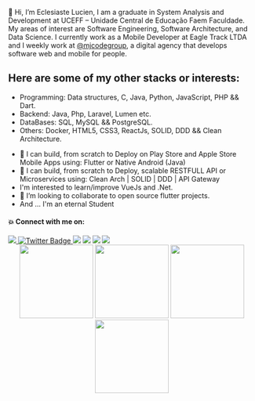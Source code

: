  👋 Hi, I’m Eclesiaste Lucien, I am a graduate in System Analysis and Development at UCEFF – Unidade Central de Educação Faem Faculdade.
My areas of interest are Software Engineering, Software Architecture, and Data Science.
I currently work as a Mobile Developer at Eagle Track LTDA and I weekly work at [@mjcodegroup](https://github.com/mjcodegroup), a digital agency that develops software web and mobile for people. 



## Here are some of my other stacks or interests:

* Programming: Data structures, C, Java, Python, JavaScript, PHP && Dart.
* Backend: Java, Php, Laravel, Lumen etc.
* DataBases: SQL, MySQL && PostgreSQL.
* Others: Docker, HTML5, CSS3, ReactJs, SOLID, DDD && Clean Architecture.

- 👀 I can build, from scratch to Deploy on Play Store and Apple Store Mobile Apps using: Flutter or Native Android (Java) 
- 👀 I can build, from scratch to Deploy, scalable RESTFULL API or Microservices using: Clean Arch | SOLID | DDD | API Gateway 
-  I'm interested to learn/improve VueJs and .Net.
- 💞️ I’m looking to collaborate to open source flutter projects.
- And ... I'm an eternal Student

#### 💥 Connect with me on:

<div>
   <a href="https://www.linkedin.com/in/eclesiaste-lucien-a51b171b8/" target="_blank">
      <img src="https://img.shields.io/badge/LinkedIn-0077B5?style=for-the-badge&logo=linkedin&logoColor=white" target="_blank">
   </a>
  <a href="https://twitter.com/EclesiasteLuci1" target="_blank">
    <img src="https://img.shields.io/badge/Twitter-blue?style=for-the-badge&logo=twitter&logoColor=white" alt="Twitter Badge"/>
  </a>
  <a href = "mailto:eclesiastelucien@gmail.com"><img src="https://img.shields.io/badge/Gmail-D14836?style=for-the-badge&logo=gmail&logoColor=white" target="_blank"></a>
  <a href="#"><img src="https://img.shields.io/badge/Discord-7289DA?style=for-the-badge&logo=discord&logoColor=white"></a>
  <a href="https://www.instagram.com/ecle_lucien/" target="_blank"><img src="https://img.shields.io/badge/Instagram-E4405F?style=for-the-badge&logo=instagram&logoColor=white"></a>
 <a href="https://t.me/eclelucien" target="_blank"><img src="https://img.shields.io/badge/Telegram-2CA5E0?style=for-the-badge&logo=telegram&logoColor=white"></a>

<div align="center">
<img height="150em" src="https://github-profile-summary-cards.vercel.app/api/cards/profile-details?username=eclelucien&theme=tokyonight"/> 
<img height="150em" src="https://github-readme-stats.vercel.app/api?username=eclelucien&show_icons=true&theme=tokyonight&include_all_commits=true&count_private=false&hide_border=true"/> <img height="150em" src="https://github-readme-stats.vercel.app/api/top-langs/?username=eclelucien&layout=compact&langs_count=7&theme=tokyonight&hide_border=true"/> <img height="150em" src="https://github-readme-streak-stats.herokuapp.com/?user=eclelucien&theme=tokyonight&hide_border=true"/>

</div>

<!---
eclelucien/eclelucien is a ✨ special ✨ repository because its `README.md` (this file) appears on your GitHub profile.
You can click the Preview link to take a look at your changes.
--->
